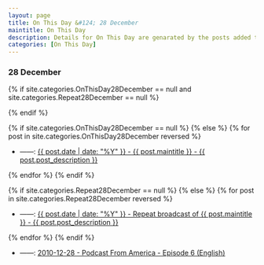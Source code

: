 ```yaml
---
layout: page
title: On This Day &#124; 28 December
maintitle: On This Day
description: Details for On This Day are genarated by the posts added to the website so the content is subject to changes/updates over time.
categories: [On This Day]
---
```


<h3>28 December</h3>

{% if site.categories.OnThisDay28December == null and site.categories.Repeat28December == null %}

{% endif %}

{% if site.categories.OnThisDay28December == null %}
{% else %}
{% for post in site.categories.OnThisDay28December reversed %}
<ul>
<li> ——: <a href="{{ post.url }}">{{ post.date | date: "%Y" }} - {{ post.maintitle }} - {{ post.post_description }}</a></li>
</ul>
{% endfor %}
{% endif %}

{% if site.categories.Repeat28December == null %}
{% else %}
{% for post in site.categories.Repeat28December reversed %}
<ul>
<li> ——: <a href="{{ post.url }}">{{ post.date | date: "%Y" }} - Repeat broadcast of {{ post.maintitle }} - {{ post.post_description }}</a></li>
</ul>
{% endfor %}
{% endif %}

<ul>
<li> ——: <a href="/discography/podcasts/2010-12-28-podcast-from-america">2010-12-28 - Podcast From America - Episode 6 (English)</a></li>
</ul>

